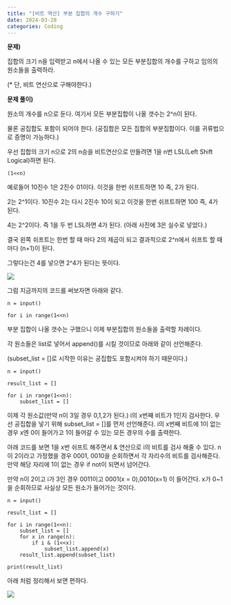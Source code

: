 ```yaml
---
title: "[비트 역산] 부분 집합의 개수 구하기"
date: 2024-03-28
categories: Coding
---
```


**문제)**

집합의 크기 n을 입력받고 n에서 나올 수 있는 모든 부분집합의 개수를 구하고 임의의 원소들을 출력하라.

(* 단, 비트 연산으로 구해야한다.)

**문제 풀이)**

원소의 개수를 n으로 둔다. 여기서 모든 부분집합이 나올 갯수는 2^n이 된다.

물론 공집합도 포함이 되어야 한다. (공집합은 모든 집합의 부분집합이다. 이를 귀류법으로 증명이 가능하다.)

우선 집합의 크기 n으로 2의 n승을 비트연산으로 만들려면 1을 n번 LSL(Left Shift Logical)하면 된다.

    
    
    (1<<n)

예로들어 10진수 1은 2진수 01이다. 이것을 한번 쉬프트하면 10 즉, 2가 된다.

2는 2^1이다. 10진수 2는 다시 2진수 10이 되고 이것을 한번 쉬프트하면 100 즉, 4가 된다.

4는 2^2이다. 즉 1을 두 번 LSL하면 4가 된다. (아래 사진에 3은 실수로 넣었다.)

결국 왼쪽 쉬프트는 한번 할 때 마다 2의 제곱이 되고 결과적으로 2^n에서 쉬프트 할 때 마다 (n+1)이 된다.

그렇다는건 4를 넣으면 2^4가 된다는 뜻이다.

![](https://blog.kakaocdn.net/dn/cyIYRM/btsGaXOwtfK/yj9VNH5LGxhu41EoM5YiG0/img.png)

그럼 지금까지의 코드를 써보자면 아래와 같다.

    
    
    n = input()
    
    for i in range(1<<n)

부분 집합이 나올 갯수는 구했으니 이제 부분집합의 원소들을 출력할 차례이다.

각 원소들은 list로 넣어서 append()를 시킬 것이므로 아래와 같이 선언해준다.

(subset_list = []로 시작한 이유는 공집합도 포함시켜야 하기 때문이다.)

    
    
    n = input()
    
    result_list = []
    
    for i in range(1<<n):
    	subset_list = []

이제 각 원소값(만약 n이 3일 경우 0,1,2가 된다.) i의 x번째 비트가 1인지 검사한다. 우선 공집합을 넣기 위해
subset_list = []를 먼저 선언해준다. i의 x번째 비트에 1이 없는 경우 x엔 0이 들어가고 1이 들어갈 수 있는 모든 경우의
수를 출력한다.

아래 코드를 보면 1을 x번 쉬프트 해주면서 & 연산으로 i의 비트를 검사 해줄 수 있다. n이 2이라고 가정했을 경우 0001, 0010을
순회하면서 각 자리수의 비트를 검사해준다. 만약 해당 자리에 1이 없는 경우 if not이 되면서 넘어간다.

만약 n이 2이고 i가 3인 경우 0011이고 0001(x = 0),0010(x=1) 이 들어간다. x가 0~1을 순회하므로 사실상 모든
원소가 들어가는 것이다.

    
    
    n = input()
    
    result_list = []
    
    for i in range(1<<n):
    	subset_list = []
    	for x in range(n):
    		if i & (1<<x):
            	subset_list.append(x)
    	result_list.append(subset_list)
    
    print(result_list)

아래 처럼 정리해서 보면 편하다.

![](https://blog.kakaocdn.net/dn/dEtSmN/btsF9I6ulGs/F0RoaePr6A5vUL6qxKiwMk/img.png)

